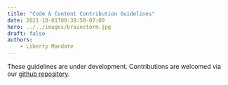 ```yaml
---
title: "Code & Content Contribution Guidelines"
date: 2021-10-01T00:38:50-07:00
hero: ../../images/brainstorm.jpg
draft: false
authors:
    - Liberty Mandate
---
```


These guidelines are under development. Contributions are welcomed via our [github repository](https://github.com/alexstouffer/LibertyMandate).